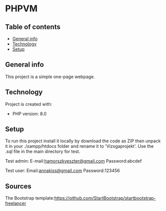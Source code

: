 # PHPVM

## Table of contents
* [General info](#general-info)
* [Technology](#technology)
* [Setup](#setup)

## General info
This project is a simple one-page webpage. 
	
## Technology
Project is created with:
* PHP version: 8.0
	
## Setup
To run this project install it locally by download the code as ZIP then unpack it in your ./xampp/htdocs folder and rename it to 'Vizsgaprojekt'.
Use the .sql file in the main directory for test.

Test admin:
E-mail:hamorszkyeszter@gmail.com
Password:abcdef

Test user:
Email:annakiss@gmail.com
Password:123456

## Sources
The Bootstrap template:https://github.com/StartBootstrap/startbootstrap-freelancer
